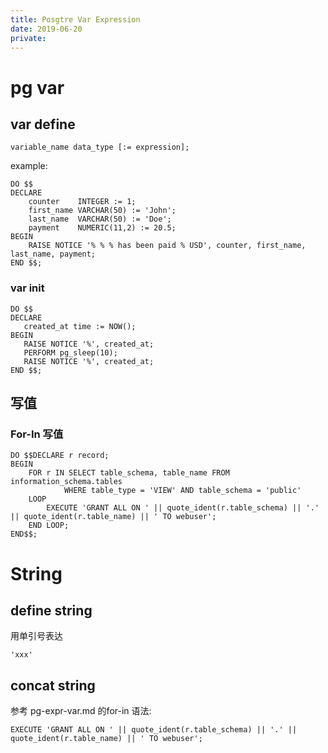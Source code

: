 ```yaml
---
title: Posgtre Var Expression
date: 2019-06-20
private:
---
```

# pg var


## var define
    variable_name data_type [:= expression];

example:

    DO $$ 
    DECLARE
        counter    INTEGER := 1;
        first_name VARCHAR(50) := 'John';
        last_name  VARCHAR(50) := 'Doe';
        payment    NUMERIC(11,2) := 20.5;
    BEGIN 
        RAISE NOTICE '% % % has been paid % USD', counter, first_name, last_name, payment;
    END $$;

### var init
    DO $$ 
    DECLARE
       created_at time := NOW();
    BEGIN 
       RAISE NOTICE '%', created_at;
       PERFORM pg_sleep(10);
       RAISE NOTICE '%', created_at;
    END $$;

## 写值

### For-In 写值

    DO $$DECLARE r record;
    BEGIN
        FOR r IN SELECT table_schema, table_name FROM information_schema.tables
                WHERE table_type = 'VIEW' AND table_schema = 'public'
        LOOP
            EXECUTE 'GRANT ALL ON ' || quote_ident(r.table_schema) || '.' || quote_ident(r.table_name) || ' TO webuser';
        END LOOP;
    END$$;

# String
## define string
用单引号表达

    'xxx'

## concat string
参考 pg-expr-var.md 的for-in 语法:

    EXECUTE 'GRANT ALL ON ' || quote_ident(r.table_schema) || '.' || quote_ident(r.table_name) || ' TO webuser';
